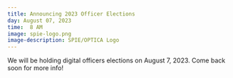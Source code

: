 ```yaml
---
title: Announcing 2023 Officer Elections
day: August 07, 2023
time:  8 AM
image: spie-logo.png
image-description: SPIE/OPTICA Logo
---
```


We will be holding digital officers elections on August 7, 2023. Come back soon for more info!
